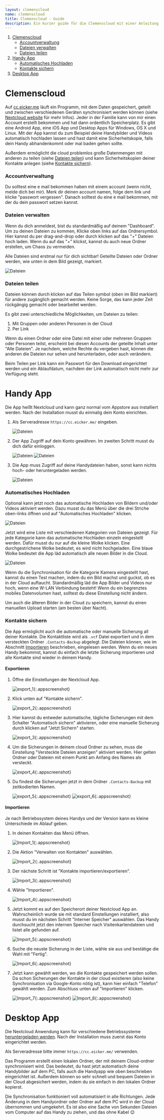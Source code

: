 ```yaml
---
layout: clemenscloud
name: clemenscloud
title: Clemenscloud - Guide
description: Ein kurzer guide für die Clemenscloud mit einer Anleitung für das Einrichten der Handy und Desktop App.
---
```



1. [Clemenscloud](#clemenscloud)
   * [Accountverwaltung](#accountverwaltung)
   * [Dateien verwalten](#dateien-verwalten)
   * [Dateien teilen](#dateien-teilen)
2. [Handy App](#handy-app)
   * [Automatisches Hochladen](#automatisches-hochladen)
   * [Kontakte sichern](#kontakte-sichern)
3. [Desktop App](#desktop-app)
   
   
   
# Clemenscloud

Auf [cc.eicker.me](https://cc.eicker.me) läuft ein Programm, mit dem Daten gespeichert, geteilt und zwischen verschiedenen Geräten synchronisiert werden können (siehe [Nextcloud website](https://nextcloud.com/) für mehr Infos). Jeder in der Familie kann von mir einen Account erstellt bekommen und hat dann ordentlich Speicherplatz. Es gibt eine Android App, eine iOS App und Desktop Apps für Windows, OS X und Linux. Mit der App kannst du zum Beispiel deine Handybilder und Videos automatisch hochladen lassen und hast damit eine Sicherheitskopie, falls dein Handy abhandenkommt oder mal baden gehen sollte.

Außerdem ermöglicht die cloud problemlos große Datenmengen mit anderen zu teilen (siehe [Dateien teilen](#dateien-teilen)) und kann Sicherheitskopien deiner Kontakte anlegen (siehe [Kontakte sichern](#kontakte-sichern)).

### Accountverwaltung

Du solltest eine e mail bekommen haben mit einem account (wenn nicht, melde dich bei mir). Merk dir deinen account namen, folge dem link und klicke "passwort vergessen". Danach solltest du eine e mail bekommen, mit der du dein passwort setzen kannst.

### Dateien verwalten

Wenn du dich anmeldest, bist du standardmäßig auf deinem "Dashboard". Um zu deinen Dateien zu kommen, Klicke oben links auf das Ordnersymbol. Hier kannst du per drag-and-drop oder durch klicken auf das "+" Dateien hoch laden. Wenn du auf das "+" klickst, kannst du auch neue Ordner erstellen, um Chaos zu vermeiden.

Alle Dateien sind erstmal nur für dich sichtbar! Geteilte Dateien oder Ordner werden, wie unten in dem Bild gezeigt, markiert.

![Dateien](/assets/img/clemenscloud/dateien.png)

### Dateien teilen

Dateien können durch klicken auf das Teilen symbol (oben im Bild markiert) für andere zugänglich gemacht werden. Keine Sorge, das kann jeder Zeit rückgängig gemacht oder bearbeitet werden. 

Es gibt zwei unterschiedliche Möglichkeiten, um Dateien zu teilen:
1. Mit Gruppen oder anderen Personen in der Cloud
2. Per Link

Wenn du einen Ordner oder eine Datei mit einer oder mehreren Gruppen oder Personen teilst, erscheint bei diesen Accounts der geteilte Inhalt unter "Alle Dateien". Je nachdem, welche Rechte du vergeben hast, können die anderen die Dateien nur sehen und herunterladen, oder auch verändern.

Beim Teilen per Link kann ein Passwort für den Download eingerichtet werden und ein Ablaufdatum, nachdem der Link automatisch nicht mehr zur Verfügung steht.

# Handy App

Die App heißt Nextcloud und kann ganz normal vom Appstore aus installiert werden. Nach der Installation musst du einmalig dein Konto einrichten.

1. Als Serveradresse `https://cc.eicker.me/` eingeben.

   ![Dateien](/assets/img/clemenscloud/app1.png)

2. Der App Zugriff auf dein Konto gewähren. Im zweiten Schritt musst du dich dafür einloggen.

   ![Dateien](/assets/img/clemenscloud/app2.png) ![Dateien](/assets/img/clemenscloud/app3.png)
   
3. Die App muss Zugriff auf deine Handydateien haben, sonst kann nichts hoch- oder heruntergeladen werden.
   
   ![Dateien](/assets/img/clemenscloud/app4.png)
   
### Automatisches Hochladen

Optional kann jetzt noch das automatische Hochladen von Bildern und/oder Videos aktiviert werden. Dazu musst du das Menü über die drei Striche oben-links öffnen und auf "Automatisches Hochladen" klicken.

![Dateien](/assets/img/clemenscloud/app5.png)

Jetzt wird eine Liste mit verschiedenen Kategorien von Dateien gezeigt. Für jede Kategorie kann das automatische Hochladen einzeln eingestellt werden. Dafür musst du nur auf die kleine Wolke klicken. Eine durchgestrichene Wolke bedeutet, es wird nicht hochgeladen. Eine blaue Wolke bedeutet die App läd automatisch alle neuen Bilder in die Cloud.

![Dateien](/assets/img/clemenscloud/app6.png)

Wenn du die Synchronisation für die Kategorie Kamera eingestellt hast, kannst du einen Test machen, indem du ein Bild machst und guckst, ob es in der Cloud auftaucht. Standardmäßig läd die App Bilder und Videos nur hoch, wenn eine W-LAN Verbindung besteht! Wenn du ein begrenztes mobiles Datenvolumen hast, solltest du diese Einstellung nicht ändern.

Um auch die älteren Bilder in der Cloud zu speichern, kannst du einen manuellen Upload starten (am besten über Nacht).

### Kontakte sichern

Die App ermöglicht auch die automatische oder manuelle Sicherung all deiner Kontakte. Die Kontaktliste wird als `.vcf` Datei exportiert und in dem versteckten Ordner `.Contacts-Backup` abgelegt. Die Dateien können, wie im Abschnitt [Importieren](#importieren) beschrieben, eingelesen werden. Wenn du ein neues Handy bekommst, kannst du einfach die letzte Sicherung importieren und alle Kontakte sind wieder in deinem Handy.

#### Exportieren

1. Öffne die Einstellungen der Nextcloud App.

   ![export_1](/assets/img/clemenscloud/contacts/export_1_menu.png){:.appscreenshot}

2. Klick unten auf "Kontakte sichern".

   ![export_2](/assets/img/clemenscloud/contacts/export_2_einstellungen.png){:.appscreenshot}

3. Hier kannst du entweder automatische, tägliche Sicherungen mit dem Schalter "Automatisch sichern" aktivieren, oder eine manuelle Sicherung durch klicken auf "Jetzt Sichern" starten.

   ![export_3](/assets/img/clemenscloud/contacts/export_3.png){:.appscreenshot}

4. Um die Sicherungen in deinem cloud Ordner zu sehen, muss die Einstellung "Versteckte Dateien anzeigen" aktiviert werden. Hier gelten Ordner oder Dateien mit einem Punkt am Anfang des Names als versteckt.

   ![export_4](/assets/img/clemenscloud/contacts/export_4_einstellungen.png){:.appscreenshot}

5. Du findest die Sicherungen jetzt in dem Ordner `.Contacts-Backup` mit zeitkodierten Namen.

   ![export_5](/assets/img/clemenscloud/contacts/export_5_folder.png){:.appscreenshot}
   ![export_6](/assets/img/clemenscloud/contacts/export_6_files.png){:.appscreenshot}

#### Importieren

Je nach Betriebssystem deines Handys und der Version kann es kleine Unterschiede im Ablauf geben.

1. In deinen Kontakten das Menü öffnen.

   ![Import_1](/assets/img/clemenscloud/contacts/import_1.png){:.appscreenshot}

2. Die Aktion "Verwalten von Kontakten" auswählen.

   ![Import_2](/assets/img/clemenscloud/contacts/import_2.png){:.appscreenshot}

3. Der nächste Schritt ist "Kontakte importieren/exportieren".

   ![Import_3](/assets/img/clemenscloud/contacts/import_3.png){:.appscreenshot}

4. Wähle "Importieren".

   ![Import_4](/assets/img/clemenscloud/contacts/import_4.png){:.appscreenshot}

5. Jetzt kommt es auf den Speicherort deiner Nextcloud App an. Wahrscheinlich wurde sie mit standard Einstellungen installiert, also musst du im nächsten Schritt "Interner Speicher" auswählen. Das Handy durchsucht jetzt den internen Speicher nach Visitenkartendateien und listet alle gefunden auf.

   ![Import_5](/assets/img/clemenscloud/contacts/import_5.png){:.appscreenshot}

6. Suche die neuste Sicherung in der Liste, wähle sie aus und bestätige die Wahl mit "Fertig".

   ![Import_6](/assets/img/clemenscloud/contacts/import_6.png){:.appscreenshot}

7. Jetzt kann gewählt werden, wo die Kontakte gespeichert werden sollen. Da schon Sicherungen der Kontakte in der cloud existieren (also keine Synchronisation via Google-Konto nötig ist), kann hier einfach "Telefon" gewählt werden. Zum Abschluss unten auf "Importieren" klicken.

   ![Import_7](/assets/img/clemenscloud/contacts/import_7.png){:.appscreenshot}
   ![Import_8](/assets/img/clemenscloud/contacts/import_8.png){:.appscreenshot}

# Desktop App

Die Nextcloud Anwendung kann für verschiedene Betriebssysteme [heruntergeladen werden](https://nextcloud.com/install/#install-clients). Nach der Installation muss zuerst das Konto eingerichtet werden.

Als Serveradresse bitte immer `https://cc.eicker.me/` verwenden.

Das Programm erstellt einen lokalen Ordner, der mit deinem Cloud-ordner synchronisiert wird. Das bedeutet, du hast jetzt automatisch deine Handybilder auf dem PC, falls auch die Handyapp wie oben beschrieben eingerichtet ist. Außerdem können so sehr schnell und bequem Dateien in der Cloud abgesichert werden, indem du sie einfach in den lokalen Ordner kopierst.

Die Synchronisation funktioniert voll automatisiert in alle Richtungen. Jede Änderung in dem Handyordner oder Ordner auf dem PC wird in der Cloud übernommen und umgekehrt. Es ist also eine Sache von Sekunden Dateien vom Computer auf das Handy zu ziehen, und das ohne Kabel 😉 
